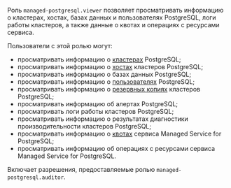 Роль `managed-postgresql.viewer` позволяет просматривать информацию о кластерах, хостах, базах данных и пользователях PostgreSQL, логи работы кластеров, а также данные о квотах и операциях с ресурсами сервиса.

Пользователи с этой ролью могут:
* просматривать информацию о [кластерах](../../managed-postgresql/concepts/index.md) PostgreSQL;
* просматривать информацию о [хостах](../../managed-postgresql/concepts/instance-types.md) кластеров PostgreSQL;
* просматривать информацию о базах данных PostgreSQL;
* просматривать информацию о [пользователях](../../managed-postgresql/concepts/roles.md) PostgreSQL;
* просматривать информацию о [резервных копиях](../../managed-postgresql/concepts/backup.md) кластеров PostgreSQL;
* просматривать информацию об алертах PostgreSQL;
* просматривать логи работы кластеров PostgreSQL;
* просматривать информацию о результатах диагностики производительности кластеров PostgreSQL;
* просматривать информацию о [квотах](../../managed-postgresql/concepts/limits.md#mpg-quotas) сервиса Managed Service for PostgreSQL;
* просматривать информацию об операциях с ресурсами сервиса Managed Service for PostgreSQL.

Включает разрешения, предоставляемые ролью `managed-postgresql.auditor`.